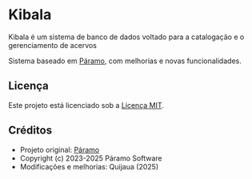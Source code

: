 # Kibala
Kibala é um sistema de banco de dados voltado para a catalogação e o gerenciamento de acervos

Sistema baseado em [Páramo](https://github.com/paramosoftware/paramo), com melhorias e novas funcionalidades.

## Licença

Este projeto está licenciado sob a [Licença MIT](LICENSE).

## Créditos
- Projeto original: [Páramo](https://github.com/paramosoftware/paramo)
- Copyright (c) 2023-2025 Páramo Software
- Modificações e melhorias: Quijaua (2025)
